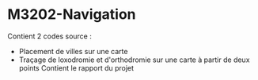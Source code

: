 # M3202-Navigation

Contient 2 codes source : 
  - Placement de villes sur une carte
  - Traçage de loxodromie et d'orthodromie sur une carte à partir de deux points
Contient le rapport du projet
